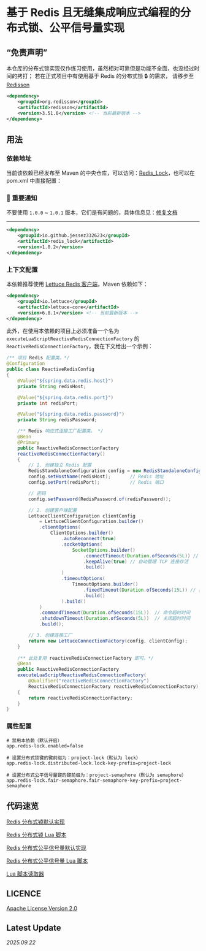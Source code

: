 # 基于 Redis 且无缝集成响应式编程的分布式锁、公平信号量实现

## “免责声明”

本仓库的分布式锁实现仅作练习使用，虽然相对可靠但是功能不全面，也没经过时间的拷打；
若在正式项目中有使用基于 Redis 的分布式锁 🔒 的需求， 请移步至 [Redisson](https://github.com/redisson/redisson)

```XML
<dependency>
    <groupId>org.redisson</groupId>
    <artifactId>redisson</artifactId>
    <version>3.51.0</version> <!-- 当前最新版本 -->
</dependency>
```

## 用法

### 依赖地址

当前该依赖已经发布至 Maven 的中央仓库，可以访问：[Redis_Lock](https://central.sonatype.com/artifact/io.github.jessez332623/redis_lock)，也可以在 pom.xml 中直接配置：

### 📢 重要通知

不要使用 `1.0.0` ~ `1.0.1` 版本，它们是有问题的，具体信息见：[修复文档](https://github.com/JesseZ332623/Redis-Distributed-Lock/blob/main/documents/%E7%89%88%E6%9C%AC%201.0.2%20%E4%BF%AE%E5%A4%8D.md)

---

```XML
<dependency>
    <groupId>io.github.jessez332623</groupId>
    <artifactId>redis_lock</artifactId>
    <version>1.0.2</version>
</dependency>
```

### 上下文配置

本依赖推荐使用 [Lettuce Redis 客户端](https://github.com/redis/lettuce)，Maven 依赖如下：

```XML
<dependency>
    <groupId>io.lettuce</groupId>
    <artifactId>lettuce-core</artifactId>
    <version>6.8.1</version> <!-- 当前最新版本 -->
</dependency>
```

此外，在使用本依赖的项目上必须准备一个名为 `executeLuaScriptReactiveRedisConnectionFactory`
的 `ReactiveRedisConnectionFactory`，我在下文给出一个示例：

```java
/** 项目 Redis 配置类。*/
@Configuration
public class ReactiveRedisConfig
{
    @Value("${spring.data.redis.host}")
    private String redisHost;

    @Value("${spring.data.redis.port}")
    private int redisPort;

    @Value("${spring.data.redis.password}")
    private String redisPassword;

    /** Redis 响应式连接工厂配置类。 */
    @Bean
    @Primary
    public ReactiveRedisConnectionFactory
    reactiveRedisConnectionFactory()
    {
        // 1. 创建独立 Redis 配置
        RedisStandaloneConfiguration config = new RedisStandaloneConfiguration();
        config.setHostName(redisHost);       // Redis 地址
        config.setPort(redisPort);           // Redis 端口

        // 密码
        config.setPassword(RedisPassword.of(redisPassword));

        // 2. 创建客户端配置
        LettuceClientConfiguration clientConfig
            = LettuceClientConfiguration.builder()
            .clientOptions(
                ClientOptions.builder()
                    .autoReconnect(true)
                    .socketOptions(
                        SocketOptions.builder()
                            .connectTimeout(Duration.ofSeconds(5L)) // 连接超时
                            .keepAlive(true) // 自动管理 TCP 连接存活
                            .build()
                    )
                    .timeoutOptions(
                        TimeoutOptions.builder()
                            .fixedTimeout(Duration.ofSeconds(15L)) // 操作超时
                            .build()
                    ).build()
            )
            .commandTimeout(Duration.ofSeconds(15L))  // 命令超时时间
            .shutdownTimeout(Duration.ofSeconds(5L))  // 关闭超时时间
            .build();

        // 3. 创建连接工厂
        return new LettuceConnectionFactory(config, clientConfig);
    }
    
    /** 此处复用 reactiveRedisConnectionFactory 即可。*/
    @Bean
    public ReactiveRedisConnectionFactory
    executeLuaScriptReactiveRedisConnectionFactory(
        @Qualifier("reactiveRedisConnectionFactory")
        ReactiveRedisConnectionFactory reactiveRedisConnectionFactory)
    {
        return reactiveRedisConnectionFactory;
    }
}
```

### 属性配置

```properties
# 禁用本依赖（默认开启）
app.redis-lock.enabled=false

# 设置分布式锁键的键前缀为：project-lock（默认为 lock）
app.redis-lock.distributed-lock.lock-key-prefix=project-lock

# 设置分布式公平信号量键的键前缀为：project-semaphore（默认为 semaphore）
app.redis-lock.fair-semaphore.fair-semaphore-key-prefix=project-semaphore
```

## 代码速览

[Redis 分布式锁默认实现](https://github.com/JesseZ332623/Redis-Distributed-Lock/blob/main/src/main/java/io/github/jessez332623/redis_lock/distributed_lock/impl/DefaultRedisDistributedLockImpl.java)

[Redis 分布式锁 Lua 脚本](https://github.com/JesseZ332623/Redis-Distributed-Lock/blob/main/src/main/resources/lua-script/distributed-lock)

[Redis 分布式公平信号量默认实现](https://github.com/JesseZ332623/Redis-Distributed-Lock/blob/main/src/main/java/io/github/jessez332623/redis_lock/fair_semaphore/impl/DefaultRedisFairSemaphoreImpl.java)

[Redis 分布式公平信号量 Lua 脚本](https://github.com/JesseZ332623/Redis-Distributed-Lock/tree/main/src/main/resources/lua-script/fair-semaphore)

[Lua 脚本读取器](https://github.com/JesseZ332623/Redis-Distributed-Lock/blob/main/src/main/java/io/github/jessez332623/redis_lock/utils/LuaScriptReader.java)
## LICENCE

[Apache License Version 2.0](https://github.com/JesseZ332623/Redis-Distributed-Lock/blob/main/LICENSE)

## Latest Update

*2025.09.22*
